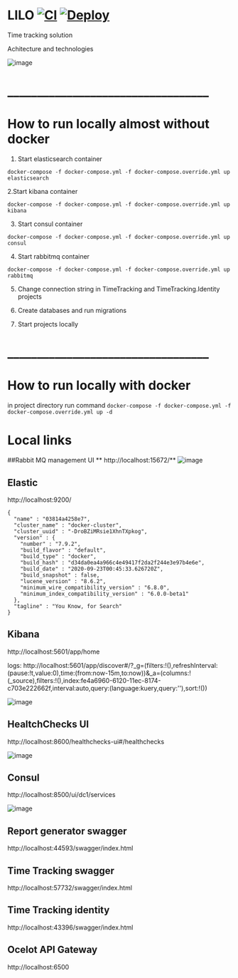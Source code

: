 # LILO [![CI](https://github.com/FairyFox5700/Time-Tracking/actions/workflows/ci.yml/badge.svg)](https://github.com/FairyFox5700/Time-Tracking/actions/workflows/ci.yml) [![Deploy](https://github.com/FairyFox5700/Time-Tracking/actions/workflows/deploy.yml/badge.svg)](https://github.com/FairyFox5700/Time-Tracking/actions/workflows/deploy.yml)
Time tracking solution

Achitecture and technologies

![image](https://user-images.githubusercontent.com/46414904/147396810-38e5ce76-eb8f-40d7-a813-5bd351a5df3c.png)

# __________________________________      
# How to run locally almost without docker
1. Start elasticsearch container
```
docker-compose -f docker-compose.yml -f docker-compose.override.yml up  elasticsearch
```
2.Start kibana container
```
docker-compose -f docker-compose.yml -f docker-compose.override.yml up  kibana
```
3. Start consul container
```
docker-compose -f docker-compose.yml -f docker-compose.override.yml up consul
```
4. Start rabbitmq container
```
docker-compose -f docker-compose.yml -f docker-compose.override.yml up rabbitmq
```
5. Change connection string in TimeTracking and TimeTracking.Identity projects

6. Create databases and run migrations 

7. Start projects locally 
# __________________________________
# How to run locally with docker
in project directory run command
```docker-compose -f docker-compose.yml -f docker-compose.override.yml up -d```

# Local links

##Rabbit MQ management UI
** http://localhost:15672/**
![image](https://user-images.githubusercontent.com/46414904/147396476-d29dc228-2662-4f60-833e-65ab7e603c6c.png)

## Elastic 

http://localhost:9200/

```
{
  "name" : "03814a4258e7",
  "cluster_name" : "docker-cluster",
  "cluster_uuid" : "-DroBZiMRsie1XhnTXpkog",
  "version" : {
    "number" : "7.9.2",
    "build_flavor" : "default",
    "build_type" : "docker",
    "build_hash" : "d34da0ea4a966c4e49417f2da2f244e3e97b4e6e",
    "build_date" : "2020-09-23T00:45:33.626720Z",
    "build_snapshot" : false,
    "lucene_version" : "8.6.2",
    "minimum_wire_compatibility_version" : "6.8.0",
    "minimum_index_compatibility_version" : "6.0.0-beta1"
  },
  "tagline" : "You Know, for Search"
}
```

## Kibana

http://localhost:5601/app/home

logs: http://localhost:5601/app/discover#/?_g=(filters:!(),refreshInterval:(pause:!t,value:0),time:(from:now-15m,to:now))&_a=(columns:!(_source),filters:!(),index:fe4a6960-6120-11ec-8174-c703e222662f,interval:auto,query:(language:kuery,query:''),sort:!())

![image](https://user-images.githubusercontent.com/46414904/147396736-63e337c3-d097-4bbd-981e-1ffc995632f3.png)

## HealtchChecks UI

http://localhost:8600/healthchecks-ui#/healthchecks

![image](https://user-images.githubusercontent.com/46414904/147396610-4f0504e0-1cb6-4623-beb6-0d7c1cc8d222.png)


## Consul

http://localhost:8500/ui/dc1/services

![image](https://user-images.githubusercontent.com/46414904/147396694-7957433c-d4c9-4ba5-af59-1749ea0c59d8.png)

## Report generator swagger

http://localhost:44593/swagger/index.html

## Time Tracking swagger

http://localhost:57732/swagger/index.html

## Time Tracking identity

http://localhost:43396/swagger/index.html

## Ocelot API Gateway

http://localhost:6500



